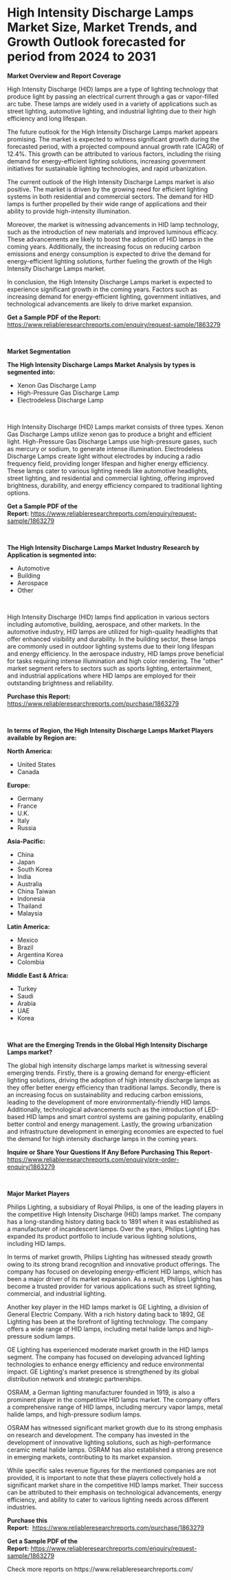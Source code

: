 <p><h1>High Intensity Discharge Lamps Market Size, Market Trends, and Growth Outlook forecasted for period from 2024 to 2031</h1></p><p><strong>Market Overview and Report Coverage</strong></p>
<p><p>High Intensity Discharge (HID) lamps are a type of lighting technology that produce light by passing an electrical current through a gas or vapor-filled arc tube. These lamps are widely used in a variety of applications such as street lighting, automotive lighting, and industrial lighting due to their high efficiency and long lifespan.</p><p>The future outlook for the High Intensity Discharge Lamps market appears promising. The market is expected to witness significant growth during the forecasted period, with a projected compound annual growth rate (CAGR) of 12.4%. This growth can be attributed to various factors, including the rising demand for energy-efficient lighting solutions, increasing government initiatives for sustainable lighting technologies, and rapid urbanization.</p><p>The current outlook of the High Intensity Discharge Lamps market is also positive. The market is driven by the growing need for efficient lighting systems in both residential and commercial sectors. The demand for HID lamps is further propelled by their wide range of applications and their ability to provide high-intensity illumination.</p><p>Moreover, the market is witnessing advancements in HID lamp technology, such as the introduction of new materials and improved luminous efficacy. These advancements are likely to boost the adoption of HID lamps in the coming years. Additionally, the increasing focus on reducing carbon emissions and energy consumption is expected to drive the demand for energy-efficient lighting solutions, further fueling the growth of the High Intensity Discharge Lamps market.</p><p>In conclusion, the High Intensity Discharge Lamps market is expected to experience significant growth in the coming years. Factors such as increasing demand for energy-efficient lighting, government initiatives, and technological advancements are likely to drive market expansion.</p></p>
<p><strong>Get a Sample PDF of the Report:</strong> <a href="https://www.reliableresearchreports.com/enquiry/request-sample/1863279">https://www.reliableresearchreports.com/enquiry/request-sample/1863279</a></p>
<p>&nbsp;</p>
<p><strong>Market Segmentation</strong></p>
<p><strong>The High Intensity Discharge Lamps Market Analysis by types is segmented into:</strong></p>
<p><ul><li>Xenon Gas Discharge Lamp</li><li>High-Pressure Gas Discharge Lamp</li><li>Electrodeless Discharge Lamp</li></ul></p>
<p>&nbsp;</p>
<p><p>High Intensity Discharge (HID) Lamps market consists of three types. Xenon Gas Discharge Lamps utilize xenon gas to produce a bright and efficient light. High-Pressure Gas Discharge Lamps use high-pressure gases, such as mercury or sodium, to generate intense illumination. Electrodeless Discharge Lamps create light without electrodes by inducing a radio frequency field, providing longer lifespan and higher energy efficiency. These lamps cater to various lighting needs like automotive headlights, street lighting, and residential and commercial lighting, offering improved brightness, durability, and energy efficiency compared to traditional lighting options.</p></p>
<p><strong>Get a Sample PDF of the Report:</strong>&nbsp;<a href="https://www.reliableresearchreports.com/enquiry/request-sample/1863279">https://www.reliableresearchreports.com/enquiry/request-sample/1863279</a></p>
<p>&nbsp;</p>
<p><strong>The High Intensity Discharge Lamps Market Industry Research by Application is segmented into:</strong></p>
<p><ul><li>Automotive</li><li>Building</li><li>Aerospace</li><li>Other</li></ul></p>
<p>&nbsp;</p>
<p><p>High Intensity Discharge (HID) lamps find application in various sectors including automotive, building, aerospace, and other markets. In the automotive industry, HID lamps are utilized for high-quality headlights that offer enhanced visibility and durability. In the building sector, these lamps are commonly used in outdoor lighting systems due to their long lifespan and energy efficiency. In the aerospace industry, HID lamps prove beneficial for tasks requiring intense illumination and high color rendering. The "other" market segment refers to sectors such as sports lighting, entertainment, and industrial applications where HID lamps are employed for their outstanding brightness and reliability.</p></p>
<p><strong>Purchase this Report:</strong>&nbsp; <a href="https://www.reliableresearchreports.com/purchase/1863279">https://www.reliableresearchreports.com/purchase/1863279</a></p>
<p>&nbsp;</p>
<p><strong>In terms of Region, the High Intensity Discharge Lamps Market Players available by Region are:</strong></p>
<p>
    <p> <strong> North America: </strong>
        <ul>
            <li>United States</li>
            <li>Canada</li>
        </ul>
        </p> 
    <p> <strong> Europe: </strong>
        <ul>
            <li>Germany</li>
            <li>France</li>
            <li>U.K.</li>
            <li>Italy</li>
            <li>Russia</li>
        </ul>
        </p> 
    <p> <strong> Asia-Pacific: </strong>
        <ul>
            <li>China</li>
            <li>Japan</li>
            <li>South Korea</li>
            <li>India</li>
            <li>Australia</li>
            <li>China Taiwan</li>
            <li>Indonesia</li>
            <li>Thailand</li>
            <li>Malaysia</li>
        </ul>
        </p> 
    <p> <strong> Latin America: </strong>
        <ul>
            <li>Mexico</li>
            <li>Brazil</li>
            <li>Argentina Korea</li>
            <li>Colombia</li>
        </ul>
        </p> 
    <p> <strong> Middle East & Africa: </strong>
        <ul>
            <li>Turkey</li>
            <li>Saudi</li>
            <li>Arabia</li>
            <li>UAE</li>
            <li>Korea</li>
        </ul>
    </p>
    </p>
<p>&nbsp;</p>
<p><strong>What are the Emerging Trends in the Global High Intensity Discharge Lamps market?</strong></p>
<p><p>The global high intensity discharge lamps market is witnessing several emerging trends. Firstly, there is a growing demand for energy-efficient lighting solutions, driving the adoption of high intensity discharge lamps as they offer better energy efficiency than traditional lamps. Secondly, there is an increasing focus on sustainability and reducing carbon emissions, leading to the development of more environmentally-friendly HID lamps. Additionally, technological advancements such as the introduction of LED-based HID lamps and smart control systems are gaining popularity, enabling better control and energy management. Lastly, the growing urbanization and infrastructure development in emerging economies are expected to fuel the demand for high intensity discharge lamps in the coming years.</p></p>
<p><strong>Inquire or Share Your Questions If Any Before Purchasing This Report</strong>- <a href="https://www.reliableresearchreports.com/enquiry/pre-order-enquiry/1863279">https://www.reliableresearchreports.com/enquiry/pre-order-enquiry/1863279</a></p>
<p>&nbsp;</p>
<p><strong>Major Market Players</strong></p>
<p><p>Philips Lighting, a subsidiary of Royal Philips, is one of the leading players in the competitive High Intensity Discharge (HID) lamps market. The company has a long-standing history dating back to 1891 when it was established as a manufacturer of incandescent lamps. Over the years, Philips Lighting has expanded its product portfolio to include various lighting solutions, including HID lamps.</p><p>In terms of market growth, Philips Lighting has witnessed steady growth owing to its strong brand recognition and innovative product offerings. The company has focused on developing energy-efficient HID lamps, which has been a major driver of its market expansion. As a result, Philips Lighting has become a trusted provider for various applications such as street lighting, commercial, and industrial lighting.</p><p>Another key player in the HID lamps market is GE Lighting, a division of General Electric Company. With a rich history dating back to 1892, GE Lighting has been at the forefront of lighting technology. The company offers a wide range of HID lamps, including metal halide lamps and high-pressure sodium lamps.</p><p>GE Lighting has experienced moderate market growth in the HID lamps segment. The company has focused on developing advanced lighting technologies to enhance energy efficiency and reduce environmental impact. GE Lighting's market presence is strengthened by its global distribution network and strategic partnerships.</p><p>OSRAM, a German lighting manufacturer founded in 1919, is also a prominent player in the competitive HID lamps market. The company offers a comprehensive range of HID lamps, including mercury vapor lamps, metal halide lamps, and high-pressure sodium lamps.</p><p>OSRAM has witnessed significant market growth due to its strong emphasis on research and development. The company has invested in the development of innovative lighting solutions, such as high-performance ceramic metal halide lamps. OSRAM has also established a strong presence in emerging markets, contributing to its market expansion.</p><p>While specific sales revenue figures for the mentioned companies are not provided, it is important to note that these players collectively hold a significant market share in the competitive HID lamps market. Their success can be attributed to their emphasis on technological advancements, energy efficiency, and ability to cater to various lighting needs across different industries.</p></p>
<p><strong>Purchase this Report:</strong>&nbsp;&nbsp;<a href="https://www.reliableresearchreports.com/purchase/1863279">https://www.reliableresearchreports.com/purchase/1863279</a></p>
<p></p>
<p><strong>Get a Sample PDF of the Report:</strong>&nbsp;<a href="https://www.reliableresearchreports.com/enquiry/request-sample/1863279">https://www.reliableresearchreports.com/enquiry/request-sample/1863279</a></p>
<p>Check more reports on https://www.reliableresearchreports.com/</p>